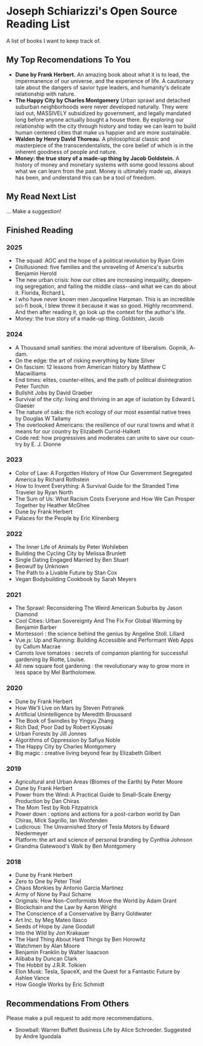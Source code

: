 # Joseph Schiarizzi's Open Source Reading List
A list of books I want to keep track of.


## My Top Recomendations To You
- **Dune by Frank Herbert.** An amazing book about what it is to lead, the impermanence of our universe, and the experience of life. A cautionary tale about the dangers of savior type leaders, and humanity's delicate relationship with nature. 
- **The Happy City by Charles Montgomery** Urban sprawl and detached suburban neighborhoods were never developed naturally. They were laid out, MASSIVELY subsidized by government, and legally mandated long before anyone actually bought a house there. By exploring our relationship with the city through history and today we can learn to build human centered cities that make us happier and are more sustainable.
- **Walden by Henry David Thoreau.** A philosophical classic and masterpiece of the transcendentalists, the core belief of which is in the inherent goodness of people and nature.
- **Money: the true s­to­ry of a ­made-up thing by Jacob Gold­stein.** A history of money and monetary systems with some good lessons about what we can learn from the past. Money is ultimately made up, always has been, and understand this can be a tool of freedom.


## My Read Next List
... Make a suggestion!

## Finished Reading

### 2025
- The squad: AOC and the hope of a po­lit­i­cal rev­o­lu­tion	by Ryan Grim
- Disil­lu­sioned: ­five ­fam­i­lies and the un­rav­el­ing of Amer­i­ca's ­sub­urbs	Benjamin Herold
- The new ur­ban cri­sis: how our c­i­ties are in­creas­ing inequal­i­ty, deep­en­ing seg­re­ga­tion, and ­fail­ing the mid­dle ­class--and what we ­can ­do about it.	Flori­da, Richard L
- I who have n­ev­er ­known ­men Jac­que­line Harp­man. This is an incredible sci-fi book, I blew threw it because it was so good. Highly recommend. And then after reading it, go look up the context for the author's life.
- Money: the true s­to­ry of a ­made-up thing. Gold­stein, Ja­cob

### 2024
- A T­hou­sand s­mal­l­ san­i­ties: the ­moral ad­ven­ture of lib­er­al­ism.	Gop­nik, A­dam. 
- On the edge: the art of risk­ing ev­ery­thing by Nate Silver
- On ­fas­cis­m: 12 ­lesson­s from Amer­i­can his­to­ry by	Matthew C Macwilliams
- End ­times: elites, ­coun­ter-elites, and the ­path of po­lit­i­cal ­dis­in­te­gra­tion	Peter Turch­in
- Bull­shit Jobs	by David Grae­ber
- Sur­vival of the c­i­ty: liv­ing and thriv­ing in an age of iso­la­tion by Ed­ward L Glae­ser
- The ­na­ture of oak­s: the rich e­col­o­gy of our ­most essen­tial ­na­tive trees	by Dou­glas W Tal­lamy
- The over­looked Amer­i­can­s: the re­silience of our ru­ral ­town­s and what it mean­s ­for our ­coun­try	by El­iz­a­beth Cur­rid-Halket­t
- Code red: how pro­gres­sives and ­mod­er­ates ­can u­nite ­to save our ­coun­try by E. J. Dion­ne

### 2023
- Color of Law: A Forgotten History of How Our Government Segregated America by Richard Rothstein
- How to Invent Everything: A Survival Guide for the Stranded Time Traveler by Ryan North
- The Sum of Us: What Racism Costs Everyone and How We Can Prosper Together by Heather McGhee
- Dune by Frank Herbert
- Palaces for the People by Eric Klinenberg 

### 2022
- The Inner Life of Animals by Peter Wohileben
- Building the Cycling City by Melissa Brunlett
- Single Dating Engaged Married by Ben Stuart
- Beowulf by Unknown
- The Path to a Livable Future by Stan Cox
- Vegan Bodybuilding Cookbook by Sarah Meyers

### 2021
- The Sprawl: Reconsidering The Weird American Suburbs by Jason Diamond
- Cool Cities: Urban Sovereignty And The Fix For Global Warming by Benjamin Barber
- Montessori : the science behind the genius by Angeline Stoll. Lillard
- Vue.js: Up and Running: Building Accessible and Performant Web Apps by Callum Macrae
- Carrots love tomatoes : secrets of companion planting for successful gardening by Riotte, Louise.
- All new square foot gardening : the revolutionary way to grow more in less space by Mel Bartholomew.

### 2020
- Dune by Frank Herbert
- How We'll Live on Mars by Steven Petranek
- Artificial Unintelligence by Meredith Broussard
- The Book of Swindles by Yingyu Zhang
- Rich Dad, Poor Dad by Robert Kiyosaki
- Urban Forests by Jill Jonnes
- Algorithms of Oppression by Safiya Noble
- The Happy City by Charles Montgomery
- Big magic : creative living beyond fear by Elizabeth Gilbert

### 2019
- Agricultural and Urban Areas (Biomes of the Earth) by Peter Moore
- Dune by Frank Herbert
- Power from the Wind: A Practical Guide to Small-Scale Energy Production by Dan Chiras
- The Mom Test by Rob Fitzpatrick
- Power down : options and actions for a post-carbon world by Dan Chiras, Mick Sagrillo, Ian Woofenden
- Ludicrous: The Unvarnished Story of Tesla Motors by Edward Niedermeyer
- Platform: the art and science of personal branding by Cynthia Johnson
- Grandma Gatewood's Walk by Ben Montgomery

### 2018
- Dune by Frank Herbert
- Zero to One by Peter Thiel
- Chaos Monkies by Antonio Garcia Martinez  
- Army of None by Paul Scharre
- Originals: How Non-Conformists Move the World by Adam Grant
- Blockchain and the Law by Aaron Wright
- The Conscience of a Conservative by Barry Goldwater
- Art Inc. by Meg Mateo Ilasco
- Seeds of Hope by Jane Goodall
- Into the Wild by Jon Krakauer
- The Hard Thing About Hard Things by Ben Horowitz
- Watchmen by Alan Moore
- Benjamin Franklin by Walter Isaacson
- Alibaba by Duncan Clark
- The Hobbit by J.R.R. Tolkien 
- Elon Musk: Tesla, SpaceX, and the Quest for a Fantastic Future by Ashlee Vance
- How Google Works by Eric Schmidt

## Recommendations From Others
Please make a pull request to add more recommendations. 

- Snowball: Warren Buffett Business Life by Alice Schroeder. Suggested by Andre Iguodala 
